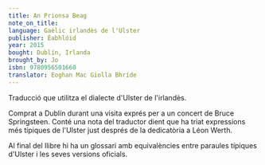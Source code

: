 ```yaml
---
title: An Prionsa Beag
note_on_title:
language: Gaèlic irlandès de l'Ulster
publisher: Éabhlóid
year: 2015
bought: Dublín, Irlanda
brought_by: Jo
isbn: 9780956501660
translator: Eoghan Mac Giolla Bhríde
---
```


Traducció que utilitza el dialecte d'Ulster de l'irlandès.

Comprat a Dublín durant una visita exprés per a un concert de Bruce Springsteen. Conté una nota del traductor dient que ha triat expressions més típiques de l'Ulster just després de la dedicatòria a Léon Werth.

Al final del llibre hi ha un glossari amb equivalències entre paraules típiques d'Ulster i les seves versions oficials.
